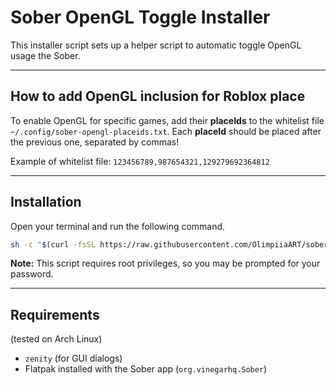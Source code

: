 # Sober OpenGL Toggle Installer

This installer script sets up a helper script to automatic toggle OpenGL usage the Sober.

---

## How to add OpenGL inclusion for Roblox place

To enable OpenGL for specific games, add their **placeIds** to the whitelist file `~/.config/sober-opengl-placeids.txt`. Each **placeId** should be placed after the previous one, separated by commas!

Example of whitelist file: `123456789,987654321,129279692364812`

---

## Installation

Open your terminal and run the following command. 

```bash
sh -c "$(curl -fsSL https://raw.githubusercontent.com/OlimpiiaART/sober_opengl/refs/heads/main/installer.sh)"
```

**Note:** This script requires root privileges, so you may be prompted for your password.

---

## Requirements
(tested on Arch Linux)

* `zenity` (for GUI dialogs)
* Flatpak installed with the Sober app (`org.vinegarhq.Sober`)
